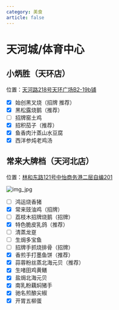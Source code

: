 ```yaml
---
category: 美食
article: false
---
```


# 天河城/体育中心

## 小炳胜（天环店）

<span class="icon iconfont icon-locate"></span> 位置：<a href="https://ditu.amap.com/place/B0FFJ9SWK8" target="_blank">天河路218号天环广场B2-19b铺</a>

- [x] 始创黑叉烧（招牌 推荐）
- [x] 黑松露烧鹅（推荐）
- [ ] 招牌窑土鸡
- [x] 招积茄子（推荐）
- [x] 鱼香肉汁蒸山水豆腐
- [x] 西洋参炖老鸡汤

## 常来大牌档（天河北店） <Badge text="常来" type="tip" />

<span class="icon iconfont icon-locate"></span> 位置：<a href="https://ditu.amap.com/place/B0I1VMXOCO" target="_blank">林和东路121号中怡商务港二层自编201</a>

![img_jpg](https://img.sherry4869.com/Blog/life/delicacies/guangzhou/th/thc_tyzx/cldpd/img.jpg)

- [ ] 鸿运烧香猪
- [x] 常来豉油鸡（招牌）
- [ ] 荔枝木招牌烧鹅（招牌）
- [x] 特色脆皮乳鸽（推荐）
- [ ] 清蒸龙趸
- [ ] 生焗多宝鱼
- [ ] 招牌手抓烧排骨（招牌）
- [x] 香煎手打墨鱼饼（推荐）
- [x] 蒜蓉粉丝蒸北海元贝（推荐）
- [x] 生啫田鸡黄鳝
- [x] 盐焗北海元贝
- [x] 南乳粉藕焖猪手
- [x] 驰名煎酿尖椒
- [x] 开胃五柳蛋